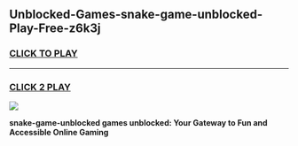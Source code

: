 
## Unblocked-Games-snake-game-unblocked-Play-Free-z6k3j
<h3>
<a href="https://premium76.site?title=snake-game-unblocked&ref=20A">CLICK TO PLAY</a></h3>
<hr>

<h3>
<a href="https://premium76.site?title=snake-game-unblocked&ref=20A">CLICK 2 PLAY</a>
  
</h3>

<a href="https://premium76.site?title=snake-game-unblocked&ref=20A"><img src="https://clearcache.store/games.png"></a>


**snake-game-unblocked games unblocked: Your Gateway to Fun and Accessible Online Gaming**
